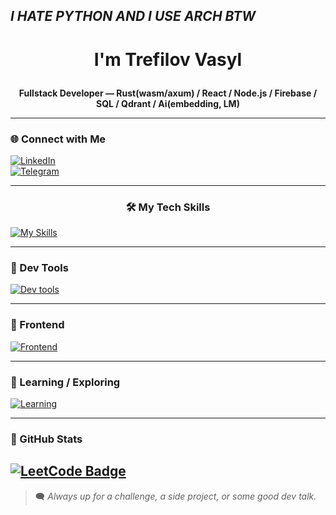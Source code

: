 ## *I HATE PYTHON AND I USE ARCH BTW*
# <p align="center">I'm Trefilov Vasyl</p>

**<p align="center">Fullstack Developer — Rust(wasm/axum) / React / Node.js / Firebase / SQL / Qdrant / Ai(embedding, LM)</p>**

---

### 🌐 Connect with Me
[![LinkedIn](https://img.shields.io/badge/LinkedIn-0077B5?style=for-the-badge&logo=linkedin&logoColor=white)](https://www.linkedin.com/in/vasya-trefilov-223598317)  
[![Telegram](https://img.shields.io/badge/Telegram-2CA5E0?style=for-the-badge&logo=telegram&logoColor=white)](https://t.me/TrefilovVasyl)  

---

### <p align="center">🛠️ My Tech Skills</p>

[![My Skills](https://skillicons.dev/icons?i=rust,react,nodejs,ts,js,firebase,postgres,mysql,go&theme=dark)](https://skillicons.dev)

---

### 🧰 Dev Tools

[![Dev tools](https://skillicons.dev/icons?i=vscode,git,github,docker,vercel,postman&theme=dark)](https://skillicons.dev)

---

### 🎨 Frontend

[![Frontend](https://skillicons.dev/icons?i=html,css,tailwind,nextjs&theme=dark)](https://skillicons.dev)

---

### 🧠 Learning / Exploring

[![Learning](https://skillicons.dev/icons?i=go,docker&theme=dark)](https://skillicons.dev)

---

### 🧩 GitHub Stats

[![LeetCode Badge](https://lc.andrewpavlov.org/api/slug/kotogul/badge.svg)](https://lc.andrewpavlov.org/redirect-page/kotogul)
---

> 🗨️ *Always up for a challenge, a side project, or some good dev talk.*


